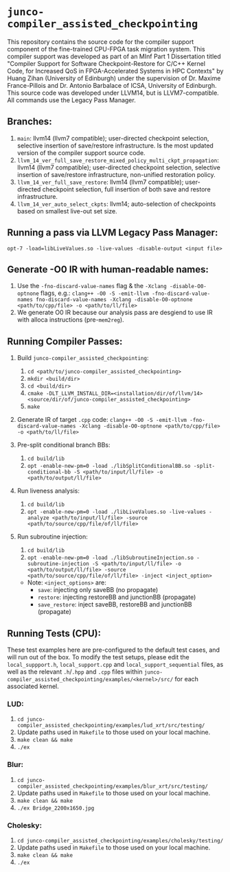 # `junco-compiler_assisted_checkpointing`
This repository contains the source code for the compiler support component of the fine-trained CPU-FPGA task migration system. This compiler support was developed as part of an MInf Part 1 Dissertation titled "Compiler Support for Software Checkpoint-Restore for C/C++ Kernel Code, for Increased QoS in FPGA-Accelerated
Systems in HPC Contexts" by Huang Zihan (University of Edinburgh) under the supervision of Dr. Maxime France-Pillois and Dr. Antonio Barbalace of ICSA, University of Edinburgh. This source code was developed under LLVM14, but is LLVM7-compatible. All commands use the Legacy Pass Manager.

## Branches:
1. `main`: llvm14 (llvm7 compatible); user-directed checkpoint selection, selective insertion of save/restore infrastructure. Is the most updated version of the compiler support source code. 
4. `llvm_14_ver_full_save_restore_mixed_policy_multi_ckpt_propagation`: llvm14 (llvm7 compatible); user-directed checkpoint selection, selective insertion of save/restore infrastructure, non-unified restoration policy.
2. `llvm_14_ver_full_save_restore`: llvm14 (llvm7 compatible); user-directed checkpoint selection, full insertion of both save and restore infrastructure.
3. `llvm_14_ver_auto_select_ckpts`: llvm14; auto-selection of checkpoints based on smallest live-out set size.

## Running a pass via LLVM Legacy Pass Manager:
`opt-7 -load=libLiveValues.so -live-values -disable-output <input file>`

## Generate -O0 IR with human-readable names:
1. Use the `-fno-discard-value-names` flag & the `-Xclang -disable-O0-optnone` flags, e.g.:
    `clang++ -O0 -S -emit-llvm -fno-discard-value-names fno-discard-value-names -Xclang -disable-O0-optnone <path/to/cpp/file> -o <path/to/ll/file>`
2. We generate O0 IR because our analysis pass are desgiend to use IR with alloca instructions (pre-`mem2reg`).

## Running Compiler Passes:
1. Build `junco-compiler_assisted_checkpointing`:
    1. `cd <path/to/junco-compiler_assisted_checkpointing>`
    2. `mkdir <build/dir>`
    3. `cd <build/dir>`
    4. `cmake -DLT_LLVM_INSTALL_DIR=<installation/dir/of/llvm/14> <source/dir/of/junco-compiler_assisted_checkpointing>`
    5. `make`
1. Generate IR of target `.cpp` code:
    `clang++ -O0 -S -emit-llvm -fno-discard-value-names -Xclang -disable-O0-optnone <path/to/cpp/file> -o <path/to/ll/file>`
3. Pre-split conditional branch BBs:
    1. `cd build/lib`
    2. `opt -enable-new-pm=0 -load ./libSplitConditionalBB.so -split-conditional-bb -S <path/to/input/ll/file> -o <path/to/output/ll/file>`
4. Run liveness analysis:
    1. `cd build/lib`
    2. `opt -enable-new-pm=0 -load ./libLiveValues.so -live-values -analyze <path/to/input/ll/file> -source <path/to/source/cpp/file/of/ll/file>`
5. Run subroutine injection:
    1. `cd build/lib`
    2. `opt -enable-new-pm=0 -load ./libSubroutineInjection.so -subroutine-injection -S <path/to/input/ll/file> -o <path/to/output/ll/file> -source <path/to/source/cpp/file/of/ll/file> -inject <inject_option>`

    * Note: `<inject_options>` are:
        * `save`: injecting only saveBB (no propagate)
        * `restore`: injecting restoreBB and junctionBB (propagate)
        * `save_restore`: inject saveBB, restoreBB and junctionBB (propagate)

## Running Tests (CPU):

These test examples here are pre-configured to the default test cases, and will run out of the box. To modify the test setups, please edit the `local_suppport.h`, `local_support.cpp` and `local_support_sequential` files, as well as the relevant `.h`/`.hpp` and `.cpp` files within `junco-compiler_assisted_checkpointing/examples/<kernel>/src/` for each associated kernel.

### LUD:
1. `cd junco-compiler_assisted_checkpointing/examples/lud_xrt/src/testing/`
2. Update paths used in `Makefile` to those used on your local machine.
3. `make clean && make`
4. `./ex`

### Blur:
1. `cd junco-compiler_assisted_checkpointing/examples/blur_xrt/src/testing/`
2. Update paths used in `Makefile` to those used on your local machine.
3. `make clean && make`
4. `./ex Bridge_2200x1650.jpg`

### Cholesky:
1. `cd junco-compiler_assisted_checkpointing/examples/cholesky/testing/`
2. Update paths used in `Makefile` to those used on your local machine.
3. `make clean && make`
4. `./ex`